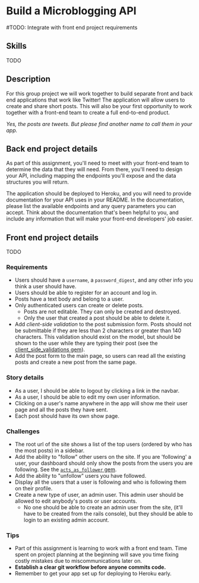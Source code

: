 Build a Microblogging API
==========================

#TODO: Integrate with front end project requirements

## Skills
TODO

## Description

For this group project we will work together to build separate front and back end applications that work like Twitter! The application will allow users to create and share short posts. This will also be your first opportunity to work together with a front-end team to create a full end-to-end product.

_Yes, the posts are tweets. But please find another name to call them in your app._

## Back end project details
As part of this assignment, you'll need to meet with your front-end team to determine the data that they will need. From there, you'll need to design your API, including mapping the endpoints you'll expose and the data structures you will return.

The application should be deployed to Heroku, and you will need to provide documentation for your API uses in your README. In the documentation, please list the available endpoints and any query parameters you can accept. Think about the documentation that's been helpful to you, and include any information that will make your front-end developers' job easier.

## Front end project details
TODO

### Requirements
- Users should have a `username`, a `password_digest`, and any other info you think a user should have.
- Users should be able to register for an account and log in.
- Posts have a text body and belong to a user.
- Only authenticated users can create or delete posts.
  - Posts are not editable. They can only be created and destroyed.
  - Only the user that created a post should be able to delete it.
- Add *client-side validation* to the post submission form. Posts should not be submittable if they are less than 2 characters or greater than 140 characters. This validation should exist on the model, but should be shown to the user while they are typing their post (see the [client_side_validations gem](https://github.com/DavyJonesLocker/client_side_validations)).
- Add the post form to the main page, so users can read all the existing posts and create a new post from the same page.

### Story details
  - As a user, I should be able to logout by clicking a link in the navbar.
  - As a user, I should be able to edit my own user information.
  - Clicking on a user's name anywhere in the app will show me their user page and all the posts they have sent.
  - Each post should have its own show page.

### Challenges
  - The root url of the site shows a list of the top users (ordered by who has the most posts) in a sidebar.
  - Add the ability to "follow" other users on the site. If you are 'following' a user, your dashboard should only show the posts from the users you are following. See the [`acts_as_follower` gem](https://github.com/tcocca/acts_as_follower).
  - Add the ability to "unfollow" users you have followed.
  - Display all the users that a user is following and who is following them on their profile.
  - Create a new type of user, an admin user. This admin user should be allowed to edit anybody's posts or user accounts.
    - No one should be able to create an admin user from the site, (it'll have to be created from the rails console), but they should be able to login to an existing admin account.


### Tips
  - Part of this assignment is learning to work with a front end team. Time spent on project planning at the beginning will save you time fixing costly mistakes due to miscommunications later on.
  - **Establish a clear git workflow before anyone commits code.**
  - Remember to get your app set up for deploying to Heroku early.

